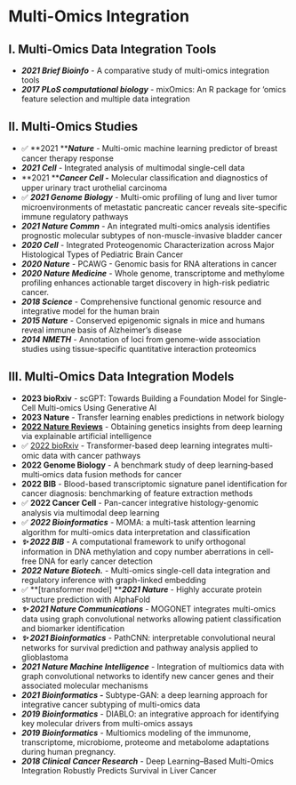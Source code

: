 # Multi-Omics Integration

## I. Multi-Omics Data Integration Tools

* _**2021 Brief Bioinfo**_ - A comparative study of multi-omics integration tools
* _**2017 PLoS computational biology**_ - mixOmics: An R package for ‘omics feature selection and multiple data integration

## II. Multi-Omics Studies

* ✅  **2021 **_**Nature**_ - Multi-omic machine learning predictor of breast cancer therapy response
* _**2021 Cell**_ - Integrated analysis of multimodal single-cell data
* **2021 **_**Cancer Cell -**_ Molecular classiﬁcation and diagnostics of upper urinary tract urothelial carcinoma
* ✅  _**2021 Genome Biology**_ - Multi-omic profiling of lung and liver tumor microenvironments of metastatic pancreatic cancer reveals site-specific immune regulatory pathways
* _**2021 Nature Commn**_ - An integrated multi-omics analysis identifies prognostic molecular subtypes of non-muscle-invasive bladder cancer
* _**2020 Cell**_ - Integrated Proteogenomic Characterization across Major Histological Types of Pediatric Brain Cancer
* _**2020 Nature**_ - PCAWG - Genomic basis for RNA alterations in cancer
* _**2020 Nature Medicine**_ - Whole genome, transcriptome and methylome profiling enhances actionable target discovery in high-risk pediatric cancer.
* _**2018 Science**_ - Comprehensive functional genomic resource and integrative model for the human brain
* _**2015 Nature**_ - Conserved epigenomic signals in mice and humans reveal immune basis of Alzheimer’s disease
* _**2014 NMETH**_ - Annotation of loci from genome-wide association studies using tissue-specific quantitative interaction proteomics&#x20;

## III. Multi-Omics Data Integration Models

* **2023 bioRxiv** - scGPT: Towards Building a Foundation Model for Single-Cell Multi-omics Using Generative AI
* **2023 Nature** - Transfer learning enables predictions in network biology
* [**2022 Nature Reviews**](https://www.nature.com/articles/s41576-022-00532-2) - Obtaining genetics insights from deep learning via explainable artificial intelligence
* ✅ [2022 bioRxiv](https://www.biorxiv.org/content/10.1101/2022.10.27.514141v1.full) - Transformer-based deep learning integrates multi-omic data with cancer pathways
* **2022 Genome Biology** - A benchmark study of deep learning‑based multi‑omics data fusion methods for cancer
* **2022 BIB** - Blood-based transcriptomic signature panel identification for cancer diagnosis: benchmarking of feature extraction methods
* ✅ **2022 Cancer Cell** - Pan-cancer integrative histology-genomic analysis via multimodal deep learning
* ✅ _**2022 Bioinformatics**_ - MOMA: a multi-task attention learning algorithm for multi-omics data interpretation and classification
* _**✨ 2022 BIB**_ - A computational framework to unify orthogonal information in DNA methylation and copy number aberrations in cell-free DNA for early cancer detection
* _**2022 Nature Biotech.**_ - Multi-omics single-cell data integration and regulatory inference with graph-linked embedding
* ✅ **\[transformer model] **_**2021 Nature**_ - Highly accurate protein structure prediction with AlphaFold
* _**✨ 2021 Nature Communications**_ - MOGONET integrates multi-omics data using graph convolutional networks allowing patient classification and biomarker identification
* _**✨ 2021 Bioinformatics**_ - PathCNN: interpretable convolutional neural networks for survival prediction and pathway analysis applied to glioblastoma
* _**2021 Nature Machine Intelligence**_ - Integration of multiomics data with graph convolutional networks to identify new cancer genes and their associated molecular mechanisms
* _**2021 Bioinformatics -**_  Subtype-GAN: a deep learning approach for integrative cancer subtyping of multi-omics data
* _**2019 Bioinformatics**_ - DIABLO: an integrative approach for identifying key molecular drivers from multi-omics assays
* _**2019 Bioinformatics**_ - Multiomics modeling of the immunome, transcriptome, microbiome, proteome and metabolome adaptations during human pregnancy.
* _**2018 Clinical Cancer Research**_ - Deep Learning–Based Multi-Omics Integration Robustly Predicts Survival in Liver Cancer

